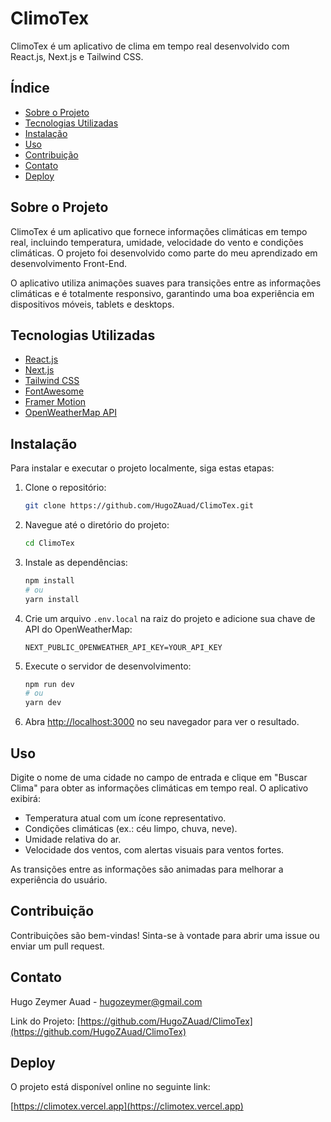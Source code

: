 # ClimoTex

ClimoTex é um aplicativo de clima em tempo real desenvolvido com React.js, Next.js e Tailwind CSS.

## Índice

- [Sobre o Projeto](#sobre-o-projeto)
- [Tecnologias Utilizadas](#tecnologias-utilizadas)
- [Instalação](#instalação)
- [Uso](#uso)
- [Contribuição](#contribuição)
- [Contato](#contato)
- [Deploy](#deploy)

## Sobre o Projeto

ClimoTex é um aplicativo que fornece informações climáticas em tempo real, incluindo temperatura, umidade, velocidade do vento e condições climáticas. O projeto foi desenvolvido como parte do meu aprendizado em desenvolvimento Front-End.

O aplicativo utiliza animações suaves para transições entre as informações climáticas e é totalmente responsivo, garantindo uma boa experiência em dispositivos móveis, tablets e desktops.

## Tecnologias Utilizadas

- [React.js](https://reactjs.org/)
- [Next.js](https://nextjs.org/)
- [Tailwind CSS](https://tailwindcss.com/)
- [FontAwesome](https://fontawesome.com/)
- [Framer Motion](https://www.framer.com/motion/)
- [OpenWeatherMap API](https://openweathermap.org/api)

## Instalação

Para instalar e executar o projeto localmente, siga estas etapas:

1. Clone o repositório:
   ```bash
   git clone https://github.com/HugoZAuad/ClimoTex.git
   ```

2. Navegue até o diretório do projeto:
   ```bash
   cd ClimoTex
   ```

3. Instale as dependências:
   ```bash
   npm install
   # ou
   yarn install
   ```

4. Crie um arquivo `.env.local` na raiz do projeto e adicione sua chave de API do OpenWeatherMap:
   ```env
   NEXT_PUBLIC_OPENWEATHER_API_KEY=YOUR_API_KEY
   ```

5. Execute o servidor de desenvolvimento:
   ```bash
   npm run dev
   # ou
   yarn dev
   ```

6. Abra [http://localhost:3000](http://localhost:3000) no seu navegador para ver o resultado.

## Uso

Digite o nome de uma cidade no campo de entrada e clique em "Buscar Clima" para obter as informações climáticas em tempo real. O aplicativo exibirá:

- Temperatura atual com um ícone representativo.
- Condições climáticas (ex.: céu limpo, chuva, neve).
- Umidade relativa do ar.
- Velocidade dos ventos, com alertas visuais para ventos fortes.

As transições entre as informações são animadas para melhorar a experiência do usuário.

## Contribuição

Contribuições são bem-vindas! Sinta-se à vontade para abrir uma issue ou enviar um pull request.

## Contato

Hugo Zeymer Auad - [hugozeymer@gmail.com](mailto:hugozeymer@gmail.com)

Link do Projeto: [https://github.com/HugoZAuad/ClimoTex](https://github.com/HugoZAuad/ClimoTex)

## Deploy

O projeto está disponível online no seguinte link:

[https://climotex.vercel.app](https://climotex.vercel.app)